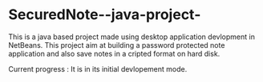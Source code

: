 SecuredNote--java-project-
==========================
This is a java based project made using desktop application devlopment in NetBeans.
This project aim at building a password protected note application and also save notes in a cripted format on hard disk.

Current progress : It is in its initial devlopement mode.

